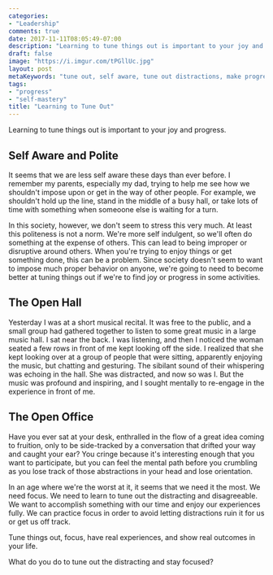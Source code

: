 ```yaml
---
categories:
- "Leadership"
comments: true
date: 2017-11-11T08:05:49-07:00
description: "Learning to tune things out is important to your joy and progress."
draft: false
image: "https://i.imgur.com/tPGllUc.jpg"
layout: post
metaKeywords: "tune out, self aware, tune out distractions, make progress, self mastery"
tags:
- "progress"
- "self-mastery"
title: "Learning to Tune Out"
---
```


Learning to tune things out is important to your joy and progress.

<!--more-->

## Self Aware and Polite

It seems that we are less self aware these days than ever before.  I remember my parents, especially my dad, trying to help me see how we shouldn't impose upon or get in the way of other people.  For example, we shouldn't hold up the line, stand in the middle of a busy hall, or take lots of time with something when someoone else is waiting for a turn.

In this society, however, we don't seem to stress this very much.  At least this politeness is not a norm.  We're more self indulgent, so we'll often do something at the expense of others.  This can lead to being improper or disruptive around others.  When you're trying to enjoy things or get something done, this can be a problem.  Since society doesn't seem to want to impose much proper behavior on anyone, we're going to need to become better at tuning things out if we're to find joy or progress in some activities.

## The Open Hall

Yesterday I was at a short musical recital.  It was free to the public, and a small group had gathered together to listen to some great music in a large music hall.  I sat near the back.  I was listening, and then I noticed the woman seated a few rows in front of me kept looking off the side.  I realized that she kept looking over at a group of people that were sitting, apparently enjoying the music, but chatting and gesturing.  The sibilant sound of their whispering was echoing in the hall.  She was distracted, and now so was I.  But the music was profound and inspiring, and I sought mentally to re-engage in the experience in front of me.

## The Open Office

Have you ever sat at your desk, enthralled in the flow of a great idea coming to fruition, only to be side-tracked by a conversation that drifted your way and caught your ear?  You cringe because it's interesting enough that you want to participate, but you can feel the mental path before you crumbling as you lose track of those abstractions in your head and lose orientation.

In an age where we're the worst at it, it seems that we need it the most.  We need focus.  We need to learn to tune out the distracting and disagreeable.  We want to accomplish something with our time and enjoy our experiences fully.  We can practice focus in order to avoid letting distractions ruin it for us or get us off track.  

Tune things out, focus, have real experiences, and show real outcomes in your life.

What do you do to tune out the distracting and stay focused?
